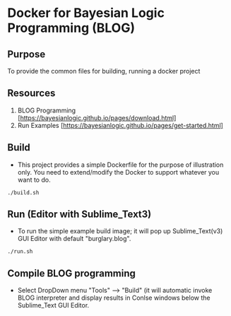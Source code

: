 # Docker for Bayesian Logic Programming (BLOG)

## Purpose
To provide the common files for building, running a docker project

## Resources
1. BLOG Programming [https://bayesianlogic.github.io/pages/download.html] 
2. Run Examples [https://bayesianlogic.github.io/pages/get-started.html]

## Build
- This project provides a simple Dockerfile for the purpose of illustration only. You need to extend/modify the Docker to
support whatever you want to do.
```
./build.sh
```

## Run (Editor with Sublime_Text3)
- To run the simple example build image; it will pop up Sublime_Text(v3) GUI Editor with default "burglary.blog".
```
./run.sh
```

## Compile BLOG programming 
- Select DropDown menu "Tools" --> "Build" (it will automatic invoke BLOG interpreter and 
display results in Conlse windows below the Sublime_Text GUI Editor.
